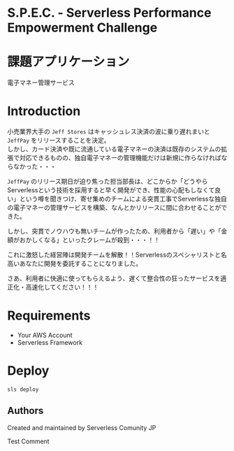 S.P.E.C. - Serverless Performance Empowerment Challenge
==========

# 課題アプリケーション
電子マネー管理サービス

# Introduction

小売業界大手の `Jeff Stores` はキャッシュレス決済の波に乗り遅れまいと `JeffPay` をリリースすることを決定。  
しかし、カード決済や既に流通している電子マネーの決済は既存のシステムの拡張で対応できるものの、独自電子マネーの管理機能だけは新規に作らなければならなかった・・・

`JeffPay` のリリース期日が迫り焦った担当部長は、どこからか「どうやらServerlessという技術を採用すると早く開発ができ、性能の心配もしなくて良い」という噂を聞きつけ、寄せ集めのチームによる突貫工事でServerlessな独自の電子マネーの管理サービスを構築、なんとかリリースに間に合わせることができた。

しかし、突貫でノウハウも無いチームが作ったため、利用者から「遅い」や「金額がおかしくなる」といったクレームが殺到・・・！！

これに激怒した経営陣は開発チームを解散！！Serverlessのスペシャリストと名高いあなたに開発を委託することになりました。

さあ、利用者に快適に使ってもらえるよう、遅くて整合性の狂ったサービスを適正化・高速化してください！！！

# Requirements
- Your AWS Account
- Serverless Framework

# Deploy

```
sls deploy
```

Authors
-------

Created and maintained by Serverless Comunity JP

Test Comment
